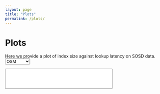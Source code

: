 ```yaml
---
layout: page
title: "Plots"
permalink: /plots/
---
```

# Plots

Here we provide a plot of index size against lookup latency on SOSD data. 
<select id="select">
    <option value="osm_cellids_200M_uint64">OSM</option>
    <option value="fb_200M_uint64">Facebook</option>
    <option value="books_200M_uint64">Books</option>
    <option value="wiki_ts_200M_uint64">Wiki</option>
</select>

<select class="chzn-select" multiple="true" id="indexes" style="width:350px;"></select>

<div id="latency_plot">
<canvas id="latencyChart"></canvas>
</div>

<script src="https://cdnjs.cloudflare.com/ajax/libs/PapaParse/5.3.0/papaparse.min.js"></script>
<script src="https://cdn.jsdelivr.net/npm/chart.js@2.8.0"></script>
<script src="https://ajax.googleapis.com/ajax/libs/jquery/3.5.1/jquery.min.js"></script>
<script type="text/javascript" src="https://cdnjs.cloudflare.com/ajax/libs/chosen/1.8.7/chosen.jquery.min.js"></script>
<link rel="stylesheet" href="https://cdnjs.cloudflare.com/ajax/libs/chosen/1.8.7/chosen.css" />
<script type="text/javascript" src="/scripts/graphs/graph_latency.js"></script>
<script type="text/javascript" src="/scripts/graphs/selector.js"></script>